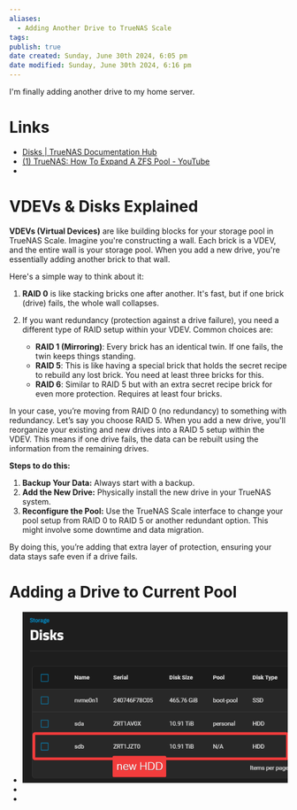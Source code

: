 ```yaml
---
aliases:
  - Adding Another Drive to TrueNAS Scale
tags: 
publish: true
date created: Sunday, June 30th 2024, 6:05 pm
date modified: Sunday, June 30th 2024, 6:16 pm
---
```


I'm finally adding another drive to my home server.

# Links
- [Disks | TrueNAS Documentation Hub](https://www.truenas.com/docs/scale/scaletutorials/storage/disks/)
- [(1) TrueNAS: How To Expand A ZFS Pool - YouTube](https://www.youtube.com/watch?v=11bWnvCwTOU)
- 

# VDEVs & Disks Explained
**VDEVs (Virtual Devices)** are like building blocks for your storage pool in TrueNAS Scale. Imagine you're constructing a wall. Each brick is a VDEV, and the entire wall is your storage pool. When you add a new drive, you're essentially adding another brick to that wall.

Here's a simple way to think about it:

1. **RAID 0** is like stacking bricks one after another. It's fast, but if one brick (drive) fails, the whole wall collapses.
    
2. If you want redundancy (protection against a drive failure), you need a different type of RAID setup within your VDEV. Common choices are:
    
    - **RAID 1 (Mirroring)**: Every brick has an identical twin. If one fails, the twin keeps things standing.
    - **RAID 5**: This is like having a special brick that holds the secret recipe to rebuild any lost brick. You need at least three bricks for this.
    - **RAID 6**: Similar to RAID 5 but with an extra secret recipe brick for even more protection. Requires at least four bricks.

In your case, you’re moving from RAID 0 (no redundancy) to something with redundancy. Let’s say you choose RAID 5. When you add a new drive, you'll reorganize your existing and new drives into a RAID 5 setup within the VDEV. This means if one drive fails, the data can be rebuilt using the information from the remaining drives.

**Steps to do this:**

1. **Backup Your Data:** Always start with a backup.
2. **Add the New Drive:** Physically install the new drive in your TrueNAS system.
3. **Reconfigure the Pool:** Use the TrueNAS Scale interface to change your pool setup from RAID 0 to RAID 5 or another redundant option. This might involve some downtime and data migration.

By doing this, you’re adding that extra layer of protection, ensuring your data stays safe even if a drive fails.
# Adding a Drive to Current Pool
- ![600](_attachments/TrueNAS%20Scale%20RAID%20Setup/IMG-20240630181613577.png)
- 
- 
